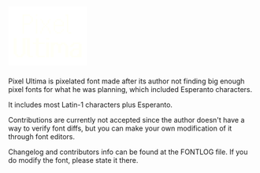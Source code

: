 ![Pixel Ultima Logo](https://github.com/DeeJayLSP/pixel-ultima-font/raw/main/logo/logo-preview.png)
-----------------------------------------------------------

Pixel Ultima is pixelated font made after its author not finding big enough pixel fonts for what he was planning, which included Esperanto characters.

It includes most Latin-1 characters plus Esperanto.

Contributions are currently not accepted since the author doesn't have a way to verify font diffs, but you can make your own modification of it through font editors.

Changelog and contributors info can be found at the FONTLOG file. If you do modify the font, please state it there. 
